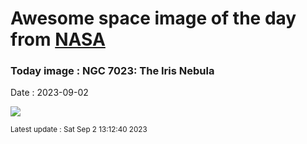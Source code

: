 
# Awesome space image of the day from [NASA](https://api.nasa.gov/)

### Today image : NGC 7023: The Iris Nebula
Date : 2023-09-02

![](https://apod.nasa.gov/apod/image/2309/268_lorand_fenyes_iris_ngc7023_1024.jpg)

<small>Latest update : Sat Sep  2 13:12:40 2023</small>
        
